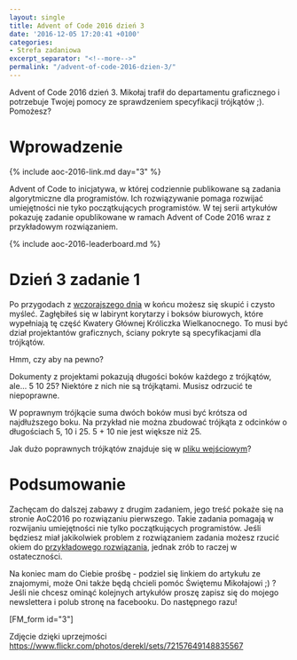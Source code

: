 ```yaml
---
layout: single
title: Advent of Code 2016 dzień 3
date: '2016-12-05 17:20:41 +0100'
categories:
- Strefa zadaniowa
excerpt_separator: "<!--more-->"
permalink: "/advent-of-code-2016-dzien-3/"
---
```

Advent of Code 2016 dzień 3. Mikołaj trafił do departamentu graficznego i potrzebuje Twojej pomocy ze sprawdzeniem specyfikacji trójkątów ;). Pomożesz?

# Wprowadzenie
  
{% include aoc-2016-link.md day="3" %}

Advent of Code to inicjatywa, w której codziennie publikowane są zadania algorytmiczne dla programistów. Ich rozwiązywanie pomaga rozwijać umiejętności nie tyko początkujących programistów. W tej serii artykułów pokazuję zadanie opublikowane w ramach Advent of Code 2016 wraz z przykładowym rozwiązaniem.

{% include aoc-2016-leaderboard.md %}

# Dzień 3 zadanie 1
  
Po przygodach z [wczorajszego dnia](http://www.samouczekprogramisty.pl/advent-of-code-2016-dzien-2/) w końcu możesz się skupić i czysto myśleć. Zagłębiłeś się w labirynt korytarzy i boksów biurowych, które wypełniają tę część Kwatery Głównej Króliczka Wielkanocnego. To musi być dział projektantów graficznych, ściany pokryte są specyfikacjami dla trójkątów.

Hmm, czy aby na pewno?

Dokumenty z projektami pokazują długości boków każdego z trójkątów, ale... 5 10 25? Niektóre z nich nie są trójkątami. Musisz odrzucić te niepoprawne.

W poprawnym trójkącie suma dwóch boków musi być krótsza od najdłuższego boku. Na przykład nie można zbudować trójkąta z odcinków o długościach 5, 10 i 25. 5 + 10 nie jest większe niż 25.

Jak dużo poprawnych trójkątów znajduje się w [pliku wejściowym](https://raw.githubusercontent.com/SamouczekProgramisty/StrefaZadaniowaSamouka/master/05_aoc_2016/src/main/test/resources/day03_input.txt)?

# Podsumowanie
  
Zachęcam do dalszej zabawy z drugim zadaniem, jego treść pokaże się na stronie AoC2016 po rozwiązaniu pierwszego. Takie zadania pomagają w rozwijaniu umiejętności nie tylko początkujących programistów. Jeśli będziesz miał jakikolwiek problem z rozwiązaniem zadania możesz rzucić okiem do [przykładowego rozwiązania](https://github.com/SamouczekProgramisty/StrefaZadaniowaSamouka/tree/master/05_aoc_2016/src/main/java/pl/samouczekprogramisty/szs/aoc2016/day03), jednak zrób to raczej w ostateczności.

Na koniec mam do Ciebie prośbę - podziel się linkiem do artykułu ze znajomymi, może Oni także będą chcieli pomóc Świętemu Mikołajowi ;) ? Jeśli nie chcesz ominąć kolejnych artykułów proszę zapisz się do mojego newslettera i polub stronę na facebooku. Do następnego razu!

[FM\_form id="3"]

Zdjęcie dzięki uprzejmości https://www.flickr.com/photos/derekl/sets/72157649148835567

